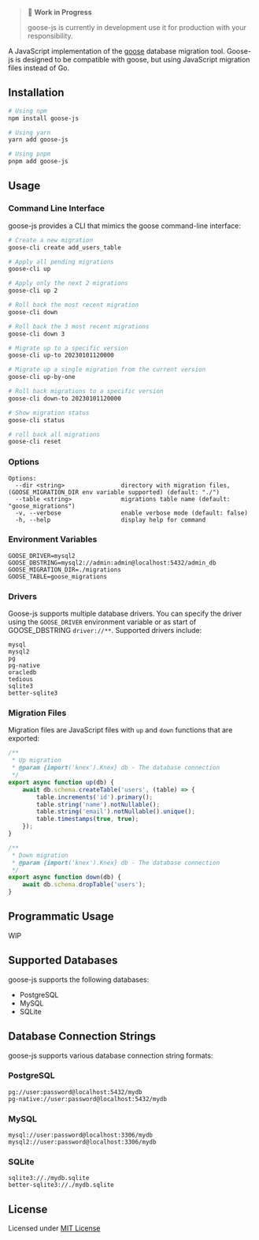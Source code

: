 > 🚧 **Work in Progress**
>
> goose-js is currently in development use it for production with your responsibility.

A JavaScript implementation of the [goose](https://github.com/pressly/goose) database migration tool. Goose-js is
designed to be compatible with goose, but using JavaScript migration files instead of Go.

## Installation

```bash
# Using npm
npm install goose-js

# Using yarn
yarn add goose-js

# Using pnpm
pnpm add goose-js
```

## Usage

### Command Line Interface

goose-js provides a CLI that mimics the goose command-line interface:

```bash
# Create a new migration
goose-cli create add_users_table

# Apply all pending migrations
goose-cli up

# Apply only the next 2 migrations
goose-cli up 2

# Roll back the most recent migration
goose-cli down

# Roll back the 3 most recent migrations
goose-cli down 3

# Migrate up to a specific version
goose-cli up-to 20230101120000

# Migrate up a single migration from the current version
goose-cli up-by-one

# Roll back migrations to a specific version
goose-cli down-to 20230101120000

# Show migration status
goose-cli status

# roll back all migrations
goose-cli reset
```

### Options

```
Options:
  --dir <string>                directory with migration files, (GOOSE_MIGRATION_DIR env variable supported) (default: "./")
  --table <string>              migrations table name (default: "goose_migrations")
  -v, --verbose                 enable verbose mode (default: false)
  -h, --help                    display help for command
```

### Environment Variables

```
GOOSE_DRIVER=mysql2
GOOSE_DBSTRING=mysql2://admin:admin@localhost:5432/admin_db
GOOSE_MIGRATION_DIR=./migrations
GOOSE_TABLE=goose_migrations
```

### Drivers

Goose-js supports multiple database drivers. You can specify the driver using the `GOOSE_DRIVER` environment variable or
as start of GOOSE_DBSTRING `driver://**`. Supported drivers include:

```
mysql
mysql2
pg
pg-native
oracledb
tedious
sqlite3
better-sqlite3
```

### Migration Files

Migration files are JavaScript files with `up` and `down` functions that are exported:

```javascript
/**
 * Up migration
 * @param {import('knex').Knex} db - The database connection
 */
export async function up(db) {
    await db.schema.createTable('users', (table) => {
        table.increments('id').primary();
        table.string('name').notNullable();
        table.string('email').notNullable().unique();
        table.timestamps(true, true);
    });
}

/**
 * Down migration
 * @param {import('knex').Knex} db - The database connection
 */
export async function down(db) {
    await db.schema.dropTable('users');
}
```

## Programmatic Usage

WIP

## Supported Databases

goose-js supports the following databases:

- PostgreSQL
- MySQL
- SQLite

## Database Connection Strings

goose-js supports various database connection string formats:

### PostgreSQL

```
pg://user:password@localhost:5432/mydb
pg-native://user:password@localhost:5432/mydb
```

### MySQL

```
mysql://user:password@localhost:3306/mydb
mysql2://user:password@localhost:3306/mydb
```

### SQLite

```
sqlite3://./mydb.sqlite
better-sqlite3://./mydb.sqlite
```

## License

Licensed under [MIT License](./LICENSE)
